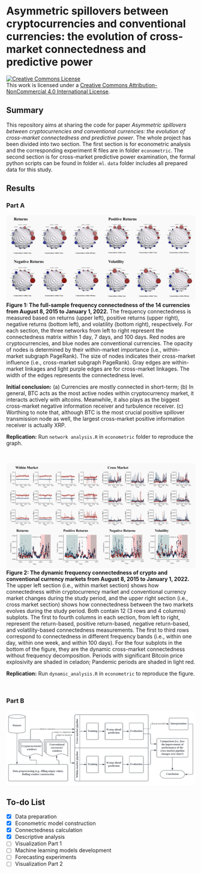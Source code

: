 # __Asymmetric spillovers between cryptocurrencies and conventional currencies: the evolution of cross-market connectedness and predictive power__

<a rel="license" href="http://creativecommons.org/licenses/by-nc/4.0/"><img alt="Creative Commons License" style="border-width:0" src="https://i.creativecommons.org/l/by-nc/4.0/88x31.png" /></a><br />This work is licensed under a <a rel="license" href="http://creativecommons.org/licenses/by-nc/4.0/">Creative Commons Attribution-NonCommercial 4.0 International License</a>.

## __Summary__
This repository aims at sharing the code for paper _Asymmetric spillovers between cryptocurrencies and conventional currencies: the evolution of cross-market connectedness and predictive power_. The whole project has been divided into two section. The first section is for econometric analysis and the corresponding experiment R files are in folder <code>econometric</code>. The second section is for cross-market predictive power examination, the formal python scripts can be found in folder <code>ml</code>. <code>data</code> folder includes all prepared data for this study.

## __Results__
### __Part A__
![img1](img1.png)
__Figure 1: The full-sample frequency connectedness of the 14 currencies from August 8, 2015 to January 1, 2022.__ The frequency connectedness is measured based on returns (upper left), positive returns (upper right), negative returns (bottom left), and volatility (bottom right), respectively. For each section, the three networks from left to right represent the connectedness matrix within 1 day, 7 days, and 100 days. Red nodes are cryptocurrencies, and blue nodes are conventional currencies. The opacity of nodes is determined by their within-market importance (i.e., within-market subgraph PageRank). The size of nodes indicates their cross-market influence (i.e., cross-market subgraph PageRank). Gray edges are within-market linkages and light purple edges are for cross-market linkages. The width of the edges represents the connectedness level.

__Initial conclusion:__ (a) Currencies are mostly connected in short-term; (b) In general, BTC acts as the most active nodes within cryptocurrency market, it interacts actively with altcoins. Meanwhile, it also plays as the biggest cross-market negative information receiver and turbulence receiver. (c) Worthing to note that, although BTC is the most crucial positive spillover transmission node as well, the largest cross-market positive information receiver is actually XRP. 

__Replication:__ Run <code>network analysis.R</code> in <code>econometric</code> folder to reproduce the graph.

<br>

![img2](img2.png)
__Figure 2: The dynamic frequency connectedness of crypto and conventional currency markets from August 8, 2015 to January 1, 2022.__ The upper left section (i.e., within market section) shows how connectedness within cryptocurrency market and conventional currency market changes during the study period, and the upper right section (i.e., cross market section) shows how connectedness between the two markets evolves during the study period. Both contain 12 (3 rows and 4 columns) subplots. The first to fourth columns in each section, from left to right, represent the return-based, positive return-based, negative return-based, and volatility-based connectedness measurements. The first to third rows correspond to connectedness in different frequency bands (i.e., within one day, within one week, and within 100 days). For the four subplots in the bottom of the figure, they are the dynamic cross-market connectedness without frequency decomposition. Periods with significant Bitcoin price explosivity are shaded in celadon; Pandemic periods are shaded in light red.

__Replication:__ Run <code>dynamic_analysis.R</code> in <code>econometric</code> to reproduce the figure.

<br>

### __Part B__
![img3](img3.png)

## __To-do List__
- [x] Data preparation
- [x] Econometric model construction
- [x] Connectedness calculation
- [x] Descriptive analysis
- [ ] Visualization Part 1
- [ ] Machine learning models development
- [ ] Forecasting experiments
- [ ] Visualization Part 2
